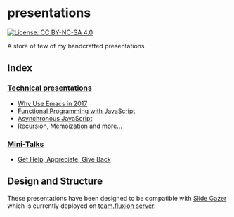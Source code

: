 # presentations

[![License: CC BY-NC-SA 4.0](https://licensebuttons.net/l/by-nc-sa/4.0/80x15.png)](https://creativecommons.org/licenses/by-nc-sa/4.0/)

A store of few of my handcrafted presentations

## Index

### [Technical presentations](technical)

- [Why Use Emacs in 2017](technical/why-use-emacs-in-2017)
- [Functional Programming with JavaScript](technical/functional-programming-with-javascript)
- [Asynchronous JavaScript](technical/asynchronous-javascript)
- [Recursion, Memoization and more...](technical/recursion-memoization-and-more)

### [Mini-Talks](mini-talks)

- [Get Help, Appreciate, Give Back](mini-talks/get-help-appreciate-give-back)

## Design and Structure

These presentations have been designed to be compatible with [Slide Gazer](https://github.com/team-fluxion/slide-gazer) which is currently deployed on [team.fluxion server](http://slide-gazer.teamfluxion.com).
